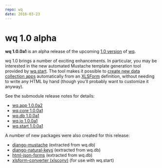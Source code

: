 ```yaml
---
repo: wq
date: 2016-03-23
---
```


# wq 1.0 alpha

**wq 1.0.0a1** is an alpha release of the upcoming [1.0 version](https://github.com/wq/wq/issues/22) of [wq](../index.md).

wq 1.0 brings a number of exciting enhancements.  In particular, you may be interested in the new automated Mustache template generation tool provided by [wq.start](./wq-django-template-1.0.0a1.md).  The tool makes it possible to [create new data collection apps](../overview/setup.md) automatically from an [XLSForm](https://github.com/wq/xlsform-converter) definition, without needing to write any HTML by hand (though you'll probably want to customize it anyway).

See the submodule release notes for details:
- [wq.app 1.0.0a2](./wq.app-1.0.0a2.md)
- [wq.core 1.0.0a1](./wq.build-1.0.0a1.md)
- [wq.db 1.0.0a1](./wq.db-1.0.0a1.md)
- [wq.io 1.0.0a1](https://django-data-wizard.wq.io/releases/itertable-1.0.0a1)
- [wq.start 1.0.0a1](./wq-django-template-1.0.0a1.md)

A number of new packages were also created for this release:
- [django-mustache](https://github.com/sheppard/django-mustache) (extracted from wq.db)
- [django-natural-keys](https://github.com/wq/django-natural-keys) (extracted from wq.db)
- [html-json-forms](https://github.com/wq/html-json-forms) (extracted from wq.db)
- [xlsform-converter (xlsconv)](https://github.com/wq/xlsform-converter) (for use with wq.start)

